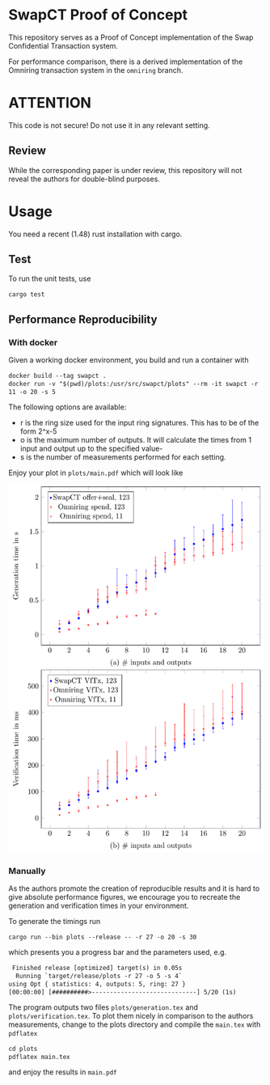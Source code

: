 # SwapCT Proof of Concept

This repository serves as a Proof of Concept implementation of the Swap Confidential Transaction system.

For performance comparison, there is a derived implementation of the Omniring transaction system in the `omniring` branch.

# ATTENTION
This code is not secure! Do not use it in any relevant setting.

## Review

While the corresponding paper is under review, this repository will not reveal the authors for double-blind purposes.

# Usage

You need a recent (1.48) rust installation with cargo.

## Test

To run the unit tests, use

    cargo test
    
## Performance Reproducibility

### With docker

Given a working docker environment, you build and run a container with

    docker build --tag swapct .
    docker run -v "$(pwd)/plots:/usr/src/swapct/plots" --rm -it swapct -r 11 -o 20 -s 5

The following options are available:
* r is the ring size used for the input ring signatures. This has to be of the form 2^x-5
* o is the maximum number of outputs. It will calculate the times from 1 input and output up to the specified value-
* s is the number of measurements performed for each setting.

Enjoy your plot in `plots/main.pdf` which will look like

![Example Plot](plots/example.png)

### Manually

As the authors promote the creation of reproducible results and it is hard to give absolute performance figures, 
we encourage you to recreate the generation and verification times in your environment.

To generate the timings run

    cargo run --bin plots --release -- -r 27 -o 20 -s 30 

which presents you a progress bar and the parameters used, e.g.
    
     Finished release [optimized] target(s) in 0.05s
      Running `target/release/plots -r 27 -o 5 -s 4`
    using Opt { statistics: 4, outputs: 5, ring: 27 }
    [00:00:00] [##########>-----------------------------] 5/20 (1s)

The program outputs two files `plots/generation.tex` and `plots/verification.tex`. 
To plot them nicely in comparison to the authors measurements, change to the plots directory and compile the `main.tex` with `pdflatex`

    cd plots
    pdflatex main.tex
   
and enjoy the results in `main.pdf`
